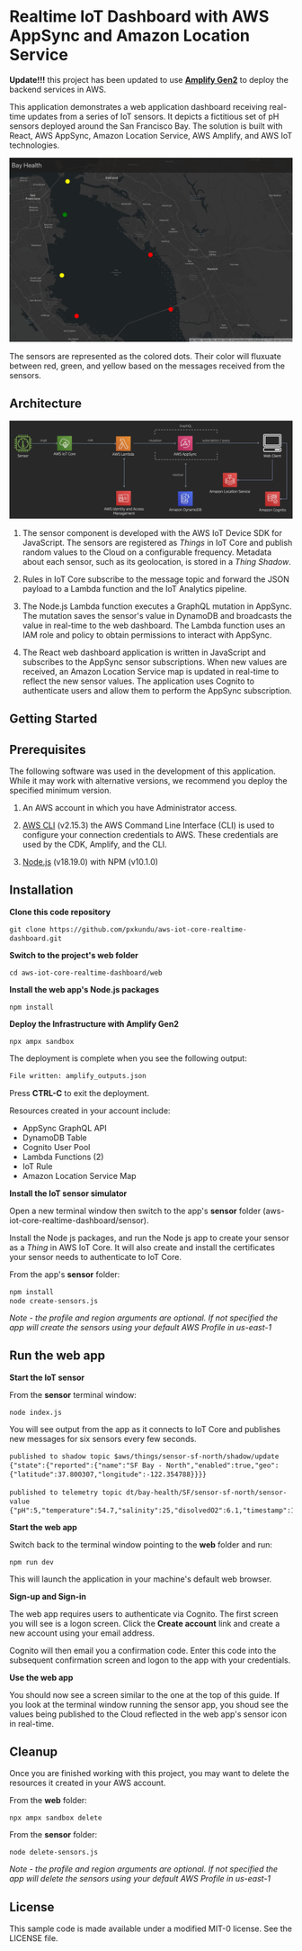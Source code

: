# Realtime IoT Dashboard with AWS AppSync and Amazon Location Service

**Update!!!** this project has been updated to use [**Amplify Gen2**](https://docs.amplify.aws/react/) to deploy the backend services in AWS.

This application demonstrates a web application dashboard receiving real-time updates from a series of IoT sensors. It depicts a fictitious set of pH sensors deployed around the San Francisco Bay. The solution is built with React, AWS AppSync, Amazon Location Service, AWS Amplify, and AWS IoT technologies.

![Image description](images/map.jpg)

The sensors are represented as the colored dots. Their color will fluxuate between red, green, and yellow based on the messages received from the sensors.

## Architecture

![Image description](images/architecture.jpg)

1. The sensor component is developed with the AWS IoT Device SDK for JavaScript. The sensors are registered as _Things_ in IoT Core and publish random values to the Cloud on a configurable frequency. Metadata about each sensor, such as its geolocation, is stored in a _Thing Shadow_.

2. Rules in IoT Core subscribe to the message topic and forward the JSON payload to a Lambda function and the IoT Analytics pipeline.

3. The Node.js Lambda function executes a GraphQL mutation in AppSync. The mutation saves the sensor's value in DynamoDB and broadcasts the value in real-time to the web dashboard. The Lambda function uses an IAM role and policy to obtain permissions to interact with AppSync.

4. The React web dashboard application is written in JavaScript and subscribes to the AppSync sensor subscriptions. When new values are received, an Amazon Location Service map is updated in real-time to reflect the new sensor values. The application uses Cognito to authenticate users and allow them to perform the AppSync subscription.

## Getting Started

## **Prerequisites**

The following software was used in the development of this application. While it may work with alternative versions, we recommend you deploy the specified minimum version.

1. An AWS account in which you have Administrator access.

2. [AWS CLI](https://docs.aws.amazon.com/cli/latest/userguide/install-cliv2.html) (v2.15.3) the AWS Command Line Interface (CLI) is used to configure your connection credentials to AWS. These credentials are used by the CDK, Amplify, and the CLI.

3. [Node.js](https://nodejs.org/en/download/) (v18.19.0) with NPM (v10.1.0)

## **Installation**

**Clone this code repository**

```
git clone https://github.com/pxkundu/aws-iot-core-realtime-dashboard.git
```

**Switch to the project's web folder**

```
cd aws-iot-core-realtime-dashboard/web
```

**Install the web app's Node.js packages**

```
npm install
```

**Deploy the Infrastructure with Amplify Gen2**

```
npx ampx sandbox
```

The deployment is complete when you see the following output:

```bash
File written: amplify_outputs.json
```

Press **CTRL-C** to exit the deployment.

Resources created in your account include:

- AppSync GraphQL API
- DynamoDB Table
- Cognito User Pool
- Lambda Functions (2)
- IoT Rule
- Amazon Location Service Map

**Install the IoT sensor simulator**

Open a new terminal window then switch to the app's **sensor** folder (aws-iot-core-realtime-dashboard/sensor).

Install the Node js packages, and run the Node js app to create your sensor as a _Thing_ in AWS IoT Core. It will also create and install the certificates your sensor needs to authenticate to IoT Core.

From the app's **sensor** folder:

```
npm install
node create-sensors.js
```

_Note - the profile and region arguments are optional. If not specified the app will create the sensors using your default AWS Profile in us-east-1_

## Run the web app

**Start the IoT sensor**

From the **sensor** terminal window:

```
node index.js
```

You will see output from the app as it connects to IoT Core and publishes new messages for six sensors every few seconds.

```
published to shadow topic $aws/things/sensor-sf-north/shadow/update {"state":{"reported":{"name":"SF Bay - North","enabled":true,"geo":{"latitude":37.800307,"longitude":-122.354788}}}}

published to telemetry topic dt/bay-health/SF/sensor-sf-north/sensor-value {"pH":5,"temperature":54.7,"salinity":25,"disolvedO2":6.1,"timestamp":1591831843844}
```

**Start the web app**

Switch back to the terminal window pointing to the **web** folder and run:

```
npm run dev
```

This will launch the application in your machine's default web browser.

**Sign-up and Sign-in**

The web app requires users to authenticate via Cognito. The first screen you will see is a logon screen. Click the **Create account** link and create a new account using your email address.

Cognito will then email you a confirmation code. Enter this code into the subsequent confirmation screen and logon to the app with your credentials.

**Use the web app**

You should now see a screen similar to the one at the top of this guide. If you look at the terminal window running the sensor app, you shoud see the values being published to the Cloud reflected in the web app's sensor icon in real-time.

## Cleanup

Once you are finished working with this project, you may want to delete the resources it created in your AWS account.

From the **web** folder:

```
npx ampx sandbox delete
```

From the **sensor** folder:

```
node delete-sensors.js
```

_Note - the profile and region arguments are optional. If not specified the app will delete the sensors using your default AWS Profile in us-east-1_

## License

This sample code is made available under a modified MIT-0 license. See the LICENSE file.
